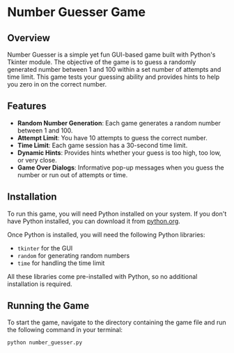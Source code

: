 # Number Guesser Game

## Overview
Number Guesser is a simple yet fun GUI-based game built with Python's Tkinter module. The objective of the game is to guess a randomly generated number between 1 and 100 within a set number of attempts and time limit. This game tests your guessing ability and provides hints to help you zero in on the correct number.

## Features
- **Random Number Generation**: Each game generates a random number between 1 and 100.
- **Attempt Limit**: You have 10 attempts to guess the correct number.
- **Time Limit**: Each game session has a 30-second time limit.
- **Dynamic Hints**: Provides hints whether your guess is too high, too low, or very close.
- **Game Over Dialogs**: Informative pop-up messages when you guess the number or run out of attempts or time.

## Installation
To run this game, you will need Python installed on your system. If you don't have Python installed, you can download it from [python.org](https://www.python.org/downloads/).

Once Python is installed, you will need the following Python libraries:
- `tkinter` for the GUI
- `random` for generating random numbers
- `time` for handling the time limit

All these libraries come pre-installed with Python, so no additional installation is required.

## Running the Game
To start the game, navigate to the directory containing the game file and run the following command in your terminal:
```bash
python number_guesser.py

